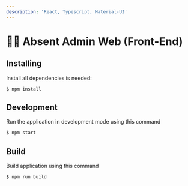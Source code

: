 ```yaml
---
description: 'React, Typescript, Material-UI'
---
```


# 👩‍💼 Absent Admin Web \(Front-End\)

## Installing

Install all dependencies is needed:

```
$ npm install
```

## Development

Run the application in development mode using this command

```bash
$ npm start
```

## Build

Build application using this command

```bash
$ npm run build
```





